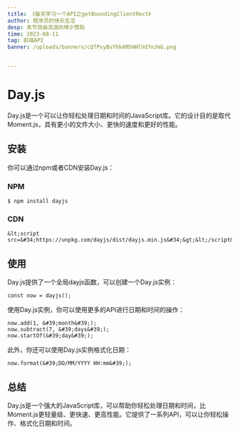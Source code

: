 ```yaml
---
title: 《每天学习一个API之getBoundingClientRect》
author: 程序员的快乐生活
desp: 本节目由流浪的坤少赞助
time: 2023-08-11
tag: 前端API
banner: /uploads/banners/cQfPvyBsYhkAMSHHlVd7nJmG.png


---
```




# Day.js
Day.js是一个可以让你轻松处理日期和时间的JavaScript库。它的设计目的是取代Moment.js，具有更小的文件大小、更快的速度和更好的性能。

## 安装
你可以通过npm或者CDN安装Day.js：

### NPM
```
$ npm install dayjs
```

### CDN
```
&lt;script src=&#34;https://unpkg.com/dayjs/dist/dayjs.min.js&#34;&gt;&lt;/script&gt;
```

## 使用
Day.js提供了一个全局dayjs函数，可以创建一个Day.js实例：

```
const now = dayjs();
```

使用Day.js实例，你可以使用更多的API进行日期和时间的操作：

```
now.add(1, &#39;month&#39;);
now.subtract(7, &#39;days&#39;);
now.startOf(&#39;day&#39;);
```

此外，你还可以使用Day.js实例格式化日期：

```
now.format(&#39;DD/MM/YYYY HH:mm&#39;);
```

## 总结
Day.js是一个强大的JavaScript库，可以帮助你轻松处理日期和时间，比Moment.js更轻量级、更快速、更高性能。它提供了一系列API，可以让你轻松操作、格式化日期和时间。
